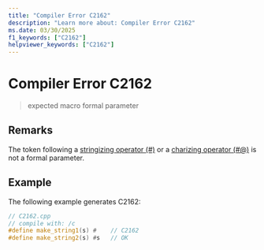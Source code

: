 ```yaml
---
title: "Compiler Error C2162"
description: "Learn more about: Compiler Error C2162"
ms.date: 03/30/2025
f1_keywords: ["C2162"]
helpviewer_keywords: ["C2162"]
---
```

# Compiler Error C2162

> expected macro formal parameter

## Remarks

The token following a [stringizing operator (#)](../../preprocessor/stringizing-operator-hash.md) or a [charizing operator (#@)](../../preprocessor/charizing-operator-hash-at.md) is not a formal parameter.

## Example

The following example generates C2162:

```cpp
// C2162.cpp
// compile with: /c
#define make_string1(s) #    // C2162
#define make_string2(s) #s   // OK
```
